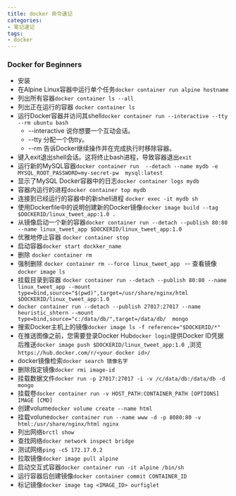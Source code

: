 ```yaml
---
title: docker 命令速记
categories: 
- 笔记速记
tags: 
- docker  
---
```


### Docker for Beginners
- 安装
- 在Alpine Linux容器中运行单个任务`docker container run alpine hostname`
- 列出所有容器`docker container ls --all`
- 列出正在运行的容器 `docker container ls`
- 运行Docker容器并访问其shell`docker container run --interactive --tty --rm ubuntu bash`
  - --interactive 说你想要一个互动会话。
  - --tty 分配一个伪tty。
  - --rm 告诉Docker继续操作并在完成执行时移除容器。
- 键入exit退出shell会话。这将终止bash进程，导致容器退出`exit`
- 运行新的MySQL容器`docker container run  --detach --name mydb -e MYSQL_ROOT_PASSWORD=my-secret-pw  mysql:latest`
- 显示了MySQL Docker容器中的日志`docker container logs mydb`
- 容器内运行的进程`docker container top mydb` 
- 连接到已经运行的容器中的新shell进程 `docker exec -it mydb sh`
- 使用Dockerfile中的说明创建新的Docker镜像`docker image build --tag $DOCKERID/linux_tweet_app:1.0 .`
- 从镜像启动一个新的容器`docker container run --detach --publish 80:80 --name linux_tweet_app $DOCKERID/linux_tweet_app:1.0`
- 优雅地停止容器 `docker container stop`
- 启动容器`docker start dockker_name`
- 删除 `docker container rm`
- 强制删除 `docker container rm --force linux_tweet_app `
-- 查看镜像`docker image ls`
- 挂载目录到容器 `docker container run --detach --publish 80:80 --name linux_tweet_app --mount type=bind,source="$(pwd)",target=/usr/share/nginx/html  $DOCKERID/linux_tweet_app:1.0 `
- `docker container run --detach --publish 27017:27017 --name heuristic_shtern --mount type=bind,source="c:/data/db/",target=/data/db/  mongo`
- 搜索Docker主机上的镜像`docker image ls -f reference="$DOCKERID/*"`
- 在推送图像之前，您需要登录Docker Hub`docker login`提供Docker ID凭据后推送`docker image push $DOCKERID/linux_tweet_app:1.0 `,浏览`https://hub.docker.com/r/<your docker id>/`
- docker镜像检索`docker search 镜像名字`
- 删除指定镜像`docker rmi image-id`
- 挂载数据文件`docker run -p 27017:27017 -i -v /c/data/db:/data/db -d mongo`
- 挂载卷`docker container run -v HOST_PATH:CONTAINER_PATH [OPTIONS] IMAGE [CMD]`
- 创建volume`docker volume create --name html`
- 挂载volune`docker container run --name www -d -p 8080:80 -v html:/usr/share/nginx/html nginx`
- 列出网络`brctl show`
- 查找网络`docker network inspect bridge`
- 测试网络`ping -c5 172.17.0.2`
- 拉取镜像`docker image pull alpine`
- 启动交互式容器`docker container run -it alpine /bin/sh`
- 运行容器后创建镜像`docker container commit CONTAINER_ID`
- 标记镜像`docker image tag <IMAGE_ID> ourfiglet`